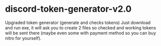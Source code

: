 # discord-token-generator-v2.0
Upgraded token generator (generate and checks tokens) 
Just download and run exe, it will ask you to create 2 files so checked and working tokens will be sent there (maybe even some with payment method so you can buy nitro for yourself).
